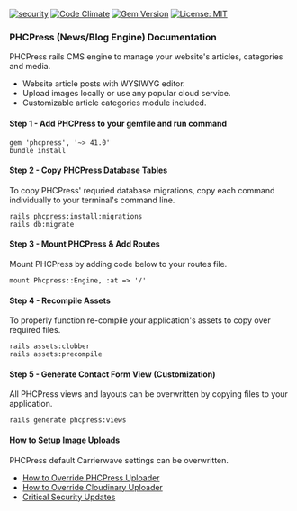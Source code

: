 [![security](https://hakiri.io/github/PHCNetworks/phc-press/master.svg)](https://hakiri.io/github/PHCNetworks/phc-press/master)
[![Code Climate](https://codeclimate.com/github/PHCNetworks/phc-press/badges/gpa.svg)](https://codeclimate.com/github/PHCNetworks/phc-press)
[![Gem Version](https://badge.fury.io/rb/phcpress.svg)](https://badge.fury.io/rb/phcpress)
[![License: MIT](https://img.shields.io/badge/License-MIT-blue.svg)](https://github.com/PHCNetworks/phc-press/blob/master/MIT-LICENSE)  

### PHCPress (News/Blog Engine) Documentation
PHCPress rails CMS engine to manage your website's articles, categories and media.

* Website article posts with WYSIWYG editor.
* Upload images locally or use any popular cloud service.
* Customizable article categories module included.

#### Step 1 - Add PHCPress to your gemfile  and run command  

	gem 'phcpress', '~> 41.0'
	bundle install

#### Step 2 - Copy PHCPress Database Tables  
To copy PHCPress' requried database migrations, copy each command individually to your terminal's command line.  

	rails phcpress:install:migrations
	rails db:migrate

#### Step 3 - Mount PHCPress & Add Routes
Mount PHCPress by adding code below to your routes file.  

	mount Phcpress::Engine, :at => '/'

#### Step 4 - Recompile Assets  
To properly function re-compile your application's assets to copy over required files.

	rails assets:clobber
	rails assets:precompile

#### Step 5 - Generate Contact Form View (Customization)  
All PHCPress views and layouts can be overwritten by copying files to your application.

	rails generate phcpress:views

#### How to Setup Image Uploads
PHCPress default Carrierwave settings can be overwritten.  

- [How to Override PHCPress Uploader](https://github.com/PHCNetworks/phc-press/wiki/Image-Uploader---Override)
- [How to Override Cloudinary Uploader](https://github.com/PHCNetworks/phc-press/wiki/Image-Uploader-(Cloudinary))
- [Critical Security Updates](https://github.com/PHCNetworks/phc-press/wiki/Critical-Security-Updates)
